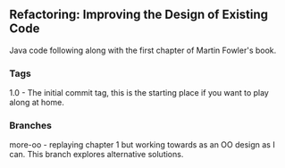 ## Refactoring: Improving the Design of Existing Code

Java code following along with the first chapter of Martin Fowler's book. 

### Tags
1.0 - The initial commit tag, this is the starting place if you want to play along at home. 

### Branches
more-oo - replaying chapter 1 but working towards as an OO design as I can. This branch explores alternative solutions. 